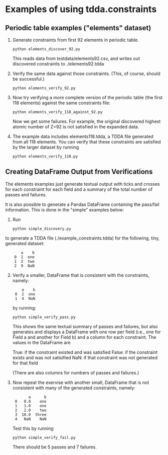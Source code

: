 # Examples of using tdda.constraints

## Periodic table examples ("elements" dataset)

1. Generate constraints from first 92 elements in periodic table.

       python elements_discover_92.py

   This reads data from testdata/elements92.csv,
   and writes out discovered constraints to ./elements92.tdda

2. Verify the same data against those constraints. (This, of course,
   should be successful.)

       python elements_verify_92.py

3. Now try verifying a more complete version of the periodic table
   (the first 118 elements) against the same constraints file:

       python elements_verify_118_against_92.py

   Now we get some failures. For example, the original discovered highest
   atomic number of Z=92 is not satisfied in the expanded data.

4. The example data includes elements118.tdda, a TDDA file generated from
   all 118 elements. You can verify that these constraints are satisfied
   by the larger dataset by running

       python elements_verify_118.py


## Creating DataFrame Output from Verifications

The elements examples just generate textual output with ticks and crosses
for each constraint for each field and a summary of the total number of
passes and failures.

It is also possible to generate a Pandas DataFrame containing the pass/fail
information. This is done in the "simple" examples below:

1. Run

       python simple_discovery.py

to generate a TDDA file (./example_constraints.tdda) for the following,
tiny, generated dataset:

           a    b
        0  1  one
        1  2  two
        2  9  NaN

2. Verify a smaller, DataFrame that is consistent with the constraints,
   namely:

           a    b
        0  2  one
        1  4  NaN

   by running:

       python simple_verify_pass.py

   This shows the same textual summary of passes and failures, but also
   generates and displays a DataFrame with one row per field (i.e., one for
   Field a and another for Field b) and a column for each constraint.
   The values in the DataFrame are

      True: if the constraint existed and was satisfied
      False: if the constraint exists and was not satisified
      NaN: if that constraint was not generated for that field

   (There are also columns for numbers of passes and failures.)

3. Now repeat the exervise with another small, DataFrame that is not consistent
   with many of the generated constraints, namely:

              a      b
        0   0.0    one
        1   1.0    one
        2   2.0    two
        3  10.0  three
        4   NaN    NaN

   Test this by running

       python simple_verify_fail.py

   There should be 5 passes and 7 failures.

